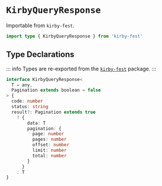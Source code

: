 # `KirbyQueryResponse`

Importable from `kirby-fest`.

```ts
import type { KirbyQueryResponse } from 'kirby-fest'
```

## Type Declarations

::: info
Types are re-exported from the [`kirby-fest`](https://github.com/johannschopplich/kirby-fest) package.
:::

```ts
interface KirbyQueryResponse<
  T = any,
  Pagination extends boolean = false
> {
  code: number
  status: string
  result?: Pagination extends true
    ? {
        data: T
        pagination: {
          page: number
          pages: number
          offset: number
          limit: number
          total: number
        }
      }
    : T
}
```
